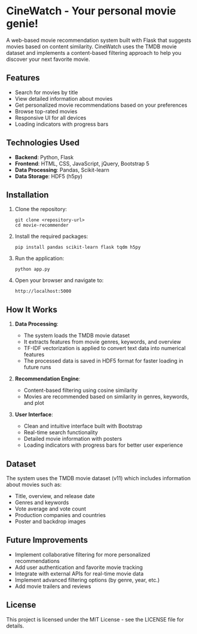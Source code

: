 # CineWatch - Your personal movie genie!

A web-based movie recommendation system built with Flask that suggests movies based on content similarity. CineWatch uses the TMDB movie dataset and implements a content-based filtering approach to help you discover your next favorite movie.

## Features

- Search for movies by title
- View detailed information about movies
- Get personalized movie recommendations based on your preferences
- Browse top-rated movies
- Responsive UI for all devices
- Loading indicators with progress bars

## Technologies Used

- **Backend**: Python, Flask
- **Frontend**: HTML, CSS, JavaScript, jQuery, Bootstrap 5
- **Data Processing**: Pandas, Scikit-learn
- **Data Storage**: HDF5 (h5py)

## Installation

1. Clone the repository:
   ```
   git clone <repository-url>
   cd movie-recommender
   ```

2. Install the required packages:
   ```
   pip install pandas scikit-learn flask tqdm h5py
   ```

3. Run the application:
   ```
   python app.py
   ```

4. Open your browser and navigate to:
   ```
   http://localhost:5000
   ```

## How It Works

1. **Data Processing**:
   - The system loads the TMDB movie dataset
   - It extracts features from movie genres, keywords, and overview
   - TF-IDF vectorization is applied to convert text data into numerical features
   - The processed data is saved in HDF5 format for faster loading in future runs

2. **Recommendation Engine**:
   - Content-based filtering using cosine similarity
   - Movies are recommended based on similarity in genres, keywords, and plot

3. **User Interface**:
   - Clean and intuitive interface built with Bootstrap
   - Real-time search functionality
   - Detailed movie information with posters
   - Loading indicators with progress bars for better user experience

## Dataset

The system uses the TMDB movie dataset (v11) which includes information about movies such as:
- Title, overview, and release date
- Genres and keywords
- Vote average and vote count
- Production companies and countries
- Poster and backdrop images

## Future Improvements

- Implement collaborative filtering for more personalized recommendations
- Add user authentication and favorite movie tracking
- Integrate with external APIs for real-time movie data
- Implement advanced filtering options (by genre, year, etc.)
- Add movie trailers and reviews

## License

This project is licensed under the MIT License - see the LICENSE file for details. 
